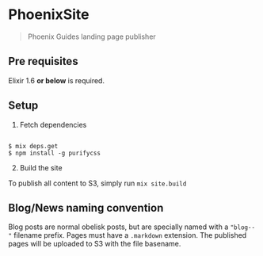 # PhoenixSite

> Phoenix Guides landing page publisher

## Pre requisites

Elixir 1.6 **or below** is required.

## Setup

1. Fetch dependencies

```console

$ mix deps.get
$ npm install -g purifycss
```

2. Build the site

To publish all content to S3, simply run `mix site.build`


## Blog/News naming convention

Blog posts are normal obelisk posts, but are specially named with a `"blog--"` filename prefix. Pages must have a `.markdown` extension. The published pages will be uploaded to S3 with the file basename.

